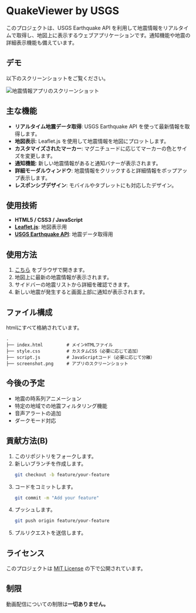 


# QuakeViewer by USGS

このプロジェクトは、USGS Earthquake API を利用して地震情報をリアルタイムで取得し、地図上に表示するウェブアプリケーションです。通知機能や地震の詳細表示機能も備えています。

## デモ
以下のスクリーンショットをご覧ください。

![地震情報アプリのスクリーンショット](https://s10.aconvert.com/convert/p3r68-cdx67/atcyd-sfbrs.jpg)

## 主な機能

- **リアルタイム地震データ取得**: USGS Earthquake API を使って最新情報を取得します。
- **地図表示**: Leaflet.js を使用して地震情報を地図にプロットします。
- **カスタマイズされたマーカー**: マグニチュードに応じてマーカーの色とサイズを変更します。
- **通知機能**: 新しい地震情報があると通知バナーが表示されます。
- **詳細モーダルウィンドウ**: 地震情報をクリックすると詳細情報をポップアップ表示します。
- **レスポンシブデザイン**: モバイルやタブレットにも対応したデザイン。

## 使用技術

- **HTML5 / CSS3 / JavaScript**
- **[Leaflet.js](https://leafletjs.com/)**: 地図表示用
- **[USGS Earthquake API](https://earthquake.usgs.gov/fdsnws/event/1/)**: 地震データ取得用


## 使用方法

1. [こちら](https://hayato040404.github.io/QuakeViewer-by-USGS/) をブラウザで開きます。
2. 地図上に最新の地震情報が表示されます。
3. サイドバーの地震リストから詳細を確認できます。
4. 新しい地震が発生すると画面上部に通知が表示されます。

## ファイル構成
htmlにすべて格納されています。

```
.
├── index.html         # メインHTMLファイル
├── style.css          # カスタムCSS（必要に応じて追加）
├── script.js          # JavaScriptコード（必要に応じて分離）
├── screenshot.png     # アプリのスクリーンショット
```

## 今後の予定

- 地震の時系列アニメーション
- 特定の地域での地震フィルタリング機能
- 音声アラートの追加
- ダークモード対応

## 貢献方法(Β)

1. このリポジトリをフォークします。
2. 新しいブランチを作成します。
   ```bash
   git checkout -b feature/your-feature
   ```
3. コードをコミットします。
   ```bash
   git commit -m "Add your feature"
   ```
4. プッシュします。
   ```bash
   git push origin feature/your-feature
   ```
5. プルリクエストを送信します。

## ライセンス

このプロジェクトは [MIT License](LICENSE.md) の下で公開されています。

## 制限
動画配信についての制限は**一切ありません。**
